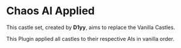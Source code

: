 # Chaos AI Applied
This castle set, created by **D1yy**, aims to replace the Vanilla Castles.

This Plugin applied all castles to their respective AIs in vanilla order.